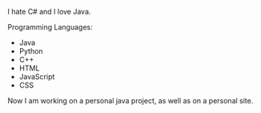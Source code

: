 I hate C# and I love Java.

  Programming Languages:
  - Java
  - Python
  - C++
  - HTML
  - JavaScript
  - CSS

Now I am working on a personal java project, as well as on a personal site.
